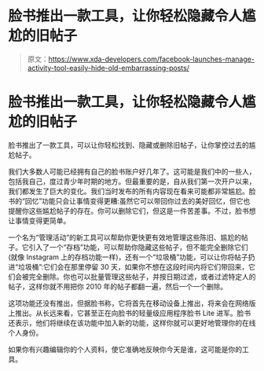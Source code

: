 # 脸书推出一款工具，让你轻松隐藏令人尴尬的旧帖子

> 原文：<https://www.xda-developers.com/facebook-launches-manage-activity-tool-easily-hide-old-embarrassing-posts/>

# 脸书推出一款工具，让你轻松隐藏令人尴尬的旧帖子

脸书推出了一款工具，可以让你轻松找到、隐藏或删除旧帖子，让你掌控过去的尴尬帖子。

我们大多数人可能已经拥有自己的脸书账户好几年了。这可能是我们中的一些人，包括我自己，度过青少年时期的地方。但最重要的是，自从我们第一次开户以来，我们都发生了巨大的变化。我们当时发布的所有内容现在看来可能都非常尴尬。脸书的“回忆”功能只会让事情变得更糟:虽然它可以带回你过去的美好回忆，但它也提醒你这些尴尬帖子的存在。你可以删除它们，但这是一件苦差事。不过，脸书想让事情变得更简单。

一个名为“管理活动”的新工具可以帮助你更快更有效地管理这些陈旧、尴尬的帖子。它引入了一个“存档”功能，可以帮助你隐藏这些帖子，但不能完全删除它们(就像 Instagram 上的存档功能一样)，还有一个“垃圾桶”功能，可以让你将帖子扔进“垃圾桶”:它们会在那里停留 30 天，如果你不想在这段时间内将它们带回来，它们会被完全删除。你也可以批量管理这些帖子，并按日期过滤，或者过滤特定人的帖子，这样你就不用把你 2010 年的帖子都翻一遍，然后一个一个删除。

这项功能还没有推出，但据脸书称，它将首先在移动设备上推出，将来会在网络版上推出。从长远来看，它甚至正在向脸书的轻量级应用程序脸书 Lite 进军。脸书还表示，他们将继续在该功能中加入新的功能，这样你就可以更好地管理你的在线个人身份。

如果你有兴趣编辑你的个人资料，使它准确地反映你今天是谁，这可能是你的工具。